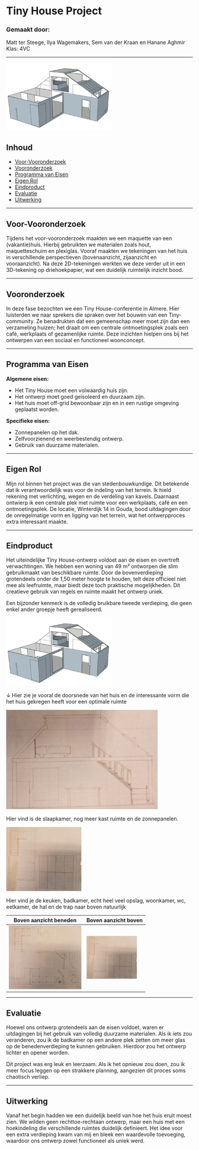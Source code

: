# Tiny House Project

### Gemaakt door:
Matt ter Steege, Ilya Wagemakers, Sem van der Kraan en Hanane Aghmir  
Klas: 4VC

---

![TinyHouseRender.png](/Projecten/images/TinyHouseRender.png)

## Inhoud

- [Voor-Vooronderzoek](#voor-vooronderzoek)
- [Vooronderzoek](#vooronderzoek)
- [Programma van Eisen](#programma-van-eisen)
- [Eigen Rol](#eigen-rol)
- [Eindproduct](#eindproduct)
- [Evaluatie](#evaluatie)
- [Uitwerking](#uitwerking)

---

## Voor-Vooronderzoek

Tijdens het voor-vooronderzoek maakten we een maquette van een (vakantie)huis. Hierbij gebruikten we materialen zoals hout, maquetteschuim en plexiglas. Vooraf maakten we tekeningen van het huis in verschillende perspectieven (bovenaanzicht, zijaanzicht en vooraanzicht). Na deze 2D-tekeningen werkten we deze verder uit in een 3D-tekening op driehoekpapier, wat een duidelijk ruimtelijk inzicht bood.

---

## Vooronderzoek

In deze fase bezochten we een Tiny House-conferentie in Almere. Hier luisterden we naar sprekers die spraken over het bouwen van een Tiny-community. Ze benadrukten dat een gemeenschap meer moet zijn dan een verzameling huizen; het draait om een centrale ontmoetingsplek zoals een café, werkplaats of gezamenlijke ruimte. Deze inzichten hielpen ons bij het ontwerpen van een sociaal en functioneel woonconcept.

---

## Programma van Eisen

**Algemene eisen:**
- Het Tiny House moet een volwaardig huis zijn.
- Het ontwerp moet goed geïsoleerd en duurzaam zijn.
- Het huis moet off-grid bewoonbaar zijn en in een rustige omgeving geplaatst worden.

**Specifieke eisen:**
- Zonnepanelen op het dak.
- Zelfvoorzienend en weerbestendig ontwerp.
- Gebruik van duurzame materialen.

---

## Eigen Rol

Mijn rol binnen het project was die van stedenbouwkundige. Dit betekende dat ik verantwoordelijk was voor de indeling van het terrein. Ik hield rekening met verlichting, wegen en de verdeling van kavels. Daarnaast ontwierp ik een centrale plek met ruimte voor een werkplaats, café en een ontmoetingsplek. De locatie, Winterdijk 14 in Gouda, bood uitdagingen door de onregelmatige vorm en ligging van het terrein, wat het ontwerpproces extra interessant maakte.

---

## Eindproduct

Het uiteindelijke Tiny House-ontwerp voldoet aan de eisen en overtreft verwachtingen. We hebben een woning van 49 m² ontworpen die slim gebruikmaakt van beschikbare ruimte. Door de bovenverdieping grotendeels onder de 1,50 meter hoogte te houden, telt deze officieel niet mee als leefruimte, maar biedt deze toch praktische mogelijkheden. Dit creatieve gebruik van regels en ruimte maakt het ontwerp uniek.

Een bijzonder kenmerk is de volledig bruikbare tweede verdieping, die geen enkel ander groepje heeft gerealiseerd.

![TinyHouseRender.png](/Projecten/images/TinyHouseRender.png)

↓ Hier zie je vooral de doorsnede van het huis en de interessante vorm die het huis gekregen heeft voor een optimale ruimte

![TinyHouseSchets_1.png](/Projecten/images/TinyHouseSchets_1.png)

Hier vind is de slaapkamer, nog meer kast ruimte en de zonnepanelen.

![TinyHouseSchets_2.jpg](/Projecten/images/TinyHouseSchets_2.jpg)

Hier vind je de keuken, badkamer, echt heel veel opslag, woonkamer, wc, eetkamer, de hal en de trap naar boven natuurlijk

| Boven aanzicht beneden                                            | Boven aanzicht boven                                              |
|-------------------------------------------------------------------|-------------------------------------------------------------------|
| ![TinyHouseSchets_3.png](/Projecten/images/TinyHouseSchets_3.png) | ![TinyHouseSchets_4.png](/Projecten/images/TinyHouseSchets_4.png) | 

---

## Evaluatie

Hoewel ons ontwerp grotendeels aan de eisen voldoet, waren er uitdagingen bij het gebruik van volledig duurzame materialen. Als ik iets zou veranderen, zou ik de badkamer op een andere plek zetten om meer glas op de benedenverdieping te kunnen gebruiken. Hierdoor zou het ontwerp lichter en opener worden.

Dit project was erg leuk en leerzaam. Als ik het opnieuw zou doen, zou ik meer focus leggen op een strakkere planning, aangezien dit proces soms chaotisch verliep.

---

## Uitwerking

Vanaf het begin hadden we een duidelijk beeld van hoe het huis eruit moest zien. We wilden geen rechttoe-rechtaan ontwerp, maar een huis met een hoekindeling die verschillende ruimtes duidelijk definieert. Het idee voor een extra verdieping kwam van mij en bleek een waardevolle toevoeging, waardoor ons ontwerp zowel functioneel als uniek werd.

